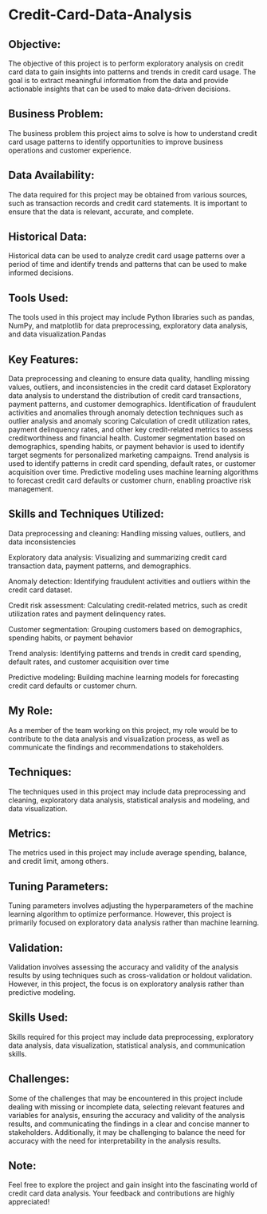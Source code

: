 # Credit-Card-Data-Analysis

Objective:
-------------------------------------------------------------------------
The objective of this project is to perform exploratory analysis on credit card data to gain insights into patterns and trends in credit card usage. The goal is to extract meaningful information from the data and provide actionable insights that can be used to make data-driven decisions.

Business Problem:
-------------------------------------------------------------------------
The business problem this project aims to solve is how to understand credit card usage patterns to identify opportunities to improve business operations and customer experience.

Data Availability:
-------------------------------------------------------------------------
The data required for this project may be obtained from various sources, such as transaction records and credit card statements. It is important to ensure that the data is relevant, accurate, and complete.

Historical Data:
-------------------------------------------------------------------------
Historical data can be used to analyze credit card usage patterns over a period of time and identify trends and patterns that can be used to make informed decisions.

Tools Used:
-------------------------------------------------------------------------
The tools used in this project may include Python libraries such as pandas, NumPy, and matplotlib for data preprocessing, exploratory data analysis, and data visualization.Pandas

Key Features:
-------------------------------------------------------------------------
Data preprocessing and cleaning to ensure data quality, handling missing values, outliers, and inconsistencies in the credit card dataset
Exploratory data analysis to understand the distribution of credit card transactions, payment patterns, and customer demographics.
Identification of fraudulent activities and anomalies through anomaly detection techniques such as outlier analysis and anomaly scoring
Calculation of credit utilization rates, payment delinquency rates, and other key credit-related metrics to assess creditworthiness and financial health.
Customer segmentation based on demographics, spending habits, or payment behavior is used to identify target segments for personalized marketing campaigns.
Trend analysis is used to identify patterns in credit card spending, default rates, or customer acquisition over time.
Predictive modeling uses machine learning algorithms to forecast credit card defaults or customer churn, enabling proactive risk management.

Skills and Techniques Utilized:
-------------------------------------------------------------------------
Data preprocessing and cleaning: Handling missing values, outliers, and data inconsistencies

Exploratory data analysis: Visualizing and summarizing credit card transaction data, payment patterns, and demographics.

Anomaly detection: Identifying fraudulent activities and outliers within the credit card dataset.

Credit risk assessment: Calculating credit-related metrics, such as credit utilization rates and payment delinquency rates.

Customer segmentation: Grouping customers based on demographics, spending habits, or payment behavior

Trend analysis: Identifying patterns and trends in credit card spending, default rates, and customer acquisition over time

Predictive modeling: Building machine learning models for forecasting credit card defaults or customer churn.


My Role:
-------------------------------------------------------------------------
As a member of the team working on this project, my role would be to contribute to the data analysis and visualization process, as well as communicate the findings and recommendations to stakeholders.

Techniques:
-------------------------------------------------------------------------
The techniques used in this project may include data preprocessing and cleaning, exploratory data analysis, statistical analysis and modeling, and data visualization.

Metrics:
-------------------------------------------------------------------------
The metrics used in this project may include average spending, balance, and credit limit, among others.

Tuning Parameters:
-------------------------------------------------------------------------
Tuning parameters involves adjusting the hyperparameters of the machine learning algorithm to optimize performance. However, this project is primarily focused on exploratory data analysis rather than machine learning.

Validation:
-------------------------------------------------------------------------
Validation involves assessing the accuracy and validity of the analysis results by using techniques such as cross-validation or holdout validation. However, in this project, the focus is on exploratory analysis rather than predictive modeling.

Skills Used:
-------------------------------------------------------------------------
Skills required for this project may include data preprocessing, exploratory data analysis, data visualization, statistical analysis, and communication skills.

Challenges:
-------------------------------------------------------------------------
Some of the challenges that may be encountered in this project include dealing with missing or incomplete data, selecting relevant features and variables for analysis, ensuring the accuracy and validity of the analysis results, and communicating the findings in a clear and concise manner to stakeholders. Additionally, it may be challenging to balance the need for accuracy with the need for interpretability in the analysis results.

Note:
-------------------------------------------------------------------------
Feel free to explore the project and gain insight into the fascinating world of credit card data analysis. Your feedback and contributions are highly appreciated!
